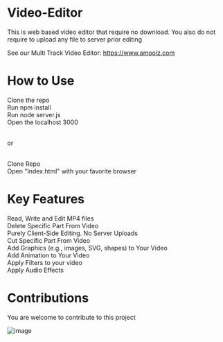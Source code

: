 # Video-Editor
This is web based video editor that require no download. You also do not require to upload any file to server prior editing <br/>

See our Multi Track Video Editor: https://www.amooiz.com

# How to Use
Clone the repo <br/>
Run npm install<br/>
Run node server.js<br/>
Open the localhost 3000<br/>

<br/>
or

<br/>
<br/>

Clone Repo <br/>
Open "Index.html" with your favorite browser


# Key Features

Read, Write and Edit MP4 files <br/>
Delete Specific Part From Video <br/>
Purely Client-Side Editing. No Server Uploads <br/>
Cut Specific Part From Video <br/>
Add Graphics (e.g., images, SVG, shapes) to Your Video <br/>
Add Animation to Your Video <br/>
Apply Filters to your video <br/>
Apply Audio Effects <br/>

# Contributions
You are welcome to contribute to this project


![image](https://github.com/khuramhaf/Video-Editor/assets/54737781/cdbbe664-c3f4-422f-8486-a79235a3a55f)


